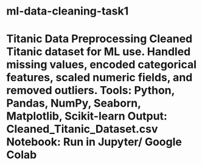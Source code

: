 # ml-data-cleaning-task1
# Titanic Data Preprocessing  Cleaned Titanic dataset for ML use. Handled missing values, encoded categorical features, scaled numeric fields, and removed outliers.  Tools: Python, Pandas, NumPy, Seaborn, Matplotlib, Scikit-learn  Output: Cleaned_Titanic_Dataset.csv  Notebook: Run in Jupyter/ Google Colab
